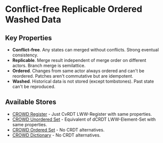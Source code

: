 # Conflict-free Replicable Ordered Washed Data

## Key Properties

- **Conflict-free**. Any states can merged without conflicts. Strong eventual consistency.
- **Replicable**. Merge result independent of merge order on different actors. Branch merge is semilattice.
- **Ordered**. Changes from same actor always ordered and can't be reordered. Patches aren't commutative but are idempotent.
- **Washed**. Historical data is not stored (except tombstones). Past state can't be reproduced.

## Available Stores

- [CROWD Register](./reg) - Just CvRDT LWW-Register with same properties.
- [CROWD Unordered Set](./set) - Equivalent of dCRDT LWW-Element-Set with same properties.
- [CROWD Ordered Set](./list) - No CRDT alternatives.
- [CROWD Dictionary](./dict) - No CRDT alternatives.
